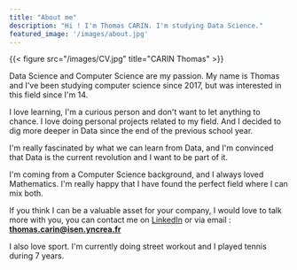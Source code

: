 ```yaml
---
title: "About me"
description: "Hi ! I'm Thomas CARIN. I'm studying Data Science."
featured_image: '/images/about.jpg'
---
```

{{< figure src="/images/CV.jpg" title="CARIN Thomas" >}}

Data Science and Computer Science are my passion. My name is Thomas and I've been studying computer science since 2017, but was interested in this field since I'm 14.

I love learning, I'm a curious person and don't want to let anything to chance. I love doing personal projects related to my field. And I decided to dig more deeper in Data since the end of the previous school year.

I'm really fascinated by what we can learn from Data, and I'm convinced that Data is the current revolution and I want to be part of it.

I'm coming from a Computer Science background, and I always loved Mathematics. I'm really happy that I have found the perfect field where I can mix both.

If you think I can be a valuable asset for your company, I would love to talk more with you, you can contact me on [LinkedIn](https://www.linkedin.com/in/thomas-carin-843691151/) or via email : **thomas.carin@isen.yncrea.fr**

I also love sport. I'm currently doing street workout and I played tennis during 7 years.

